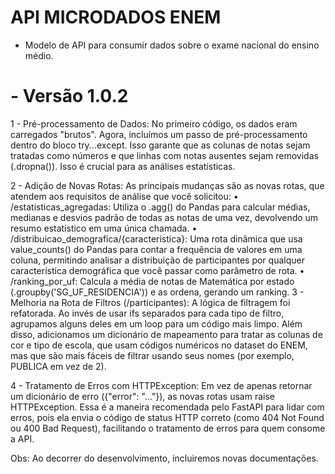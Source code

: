 # API MICRODADOS ENEM

- Modelo de API para consumir dados sobre o exame nacional do ensino médio.

# - Versão 1.0.2

1 - Pré-processamento de Dados: No primeiro código, os dados eram carregados "brutos". Agora, incluímos um passo de pré-processamento dentro do bloco try...except. Isso garante que as colunas de notas sejam tratadas como números e que linhas com notas ausentes sejam removidas (.dropna()). Isso é crucial para as análises estatísticas.

2 - Adição de Novas Rotas: As principais mudanças são as novas rotas, que atendem aos requisitos de análise que você solicitou:
•	/estatisticas_agregadas: Utiliza o .agg() do Pandas para calcular médias, medianas e desvios padrão de todas as notas de uma vez, devolvendo um resumo estatístico em uma única chamada.
•	/distribuicao_demografica/{caracteristica}: Uma rota dinâmica que usa value_counts() do Pandas para contar a frequência de valores em uma coluna, permitindo analisar a distribuição de participantes por qualquer característica demográfica que você passar como parâmetro de rota.
•	/ranking_por_uf: Calcula a média de notas de Matemática por estado (.groupby('SG_UF_RESIDENCIA')) e as ordena, gerando um ranking.
3 - Melhoria na Rota de Filtros (/participantes): A lógica de filtragem foi refatorada. Ao invés de usar ifs separados para cada tipo de filtro, agrupamos alguns deles em um loop para um código mais limpo. Além disso, adicionamos um dicionário de mapeamento para tratar as colunas de cor e tipo de escola, que usam códigos numéricos no dataset do ENEM, mas que são mais fáceis de filtrar usando seus nomes (por exemplo, PUBLICA em vez de 2).

4 - Tratamento de Erros com HTTPException: Em vez de apenas retornar um dicionário de erro ({"error": "..."}), as novas rotas usam raise HTTPException. Essa é a maneira recomendada pelo FastAPI para lidar com erros, pois ela envia o código de status HTTP correto (como 404 Not Found ou 400 Bad Request), facilitando o tratamento de erros para quem consome a API.

Obs: Ao decorrer do desenvolvimento, incluiremos novas documentações.